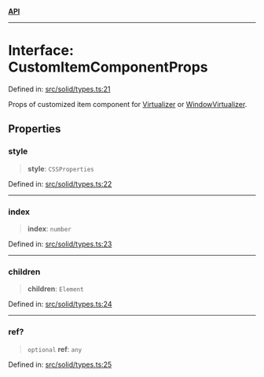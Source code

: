 [**API**](../../API.md)

***

# Interface: CustomItemComponentProps

Defined in: [src/solid/types.ts:21](https://github.com/inokawa/virtua/blob/268af5948545eee27d897af009097898db266a80/src/solid/types.ts#L21)

Props of customized item component for [Virtualizer](../functions/Virtualizer.md) or [WindowVirtualizer](../functions/WindowVirtualizer.md).

## Properties

### style

> **style**: `CSSProperties`

Defined in: [src/solid/types.ts:22](https://github.com/inokawa/virtua/blob/268af5948545eee27d897af009097898db266a80/src/solid/types.ts#L22)

***

### index

> **index**: `number`

Defined in: [src/solid/types.ts:23](https://github.com/inokawa/virtua/blob/268af5948545eee27d897af009097898db266a80/src/solid/types.ts#L23)

***

### children

> **children**: `Element`

Defined in: [src/solid/types.ts:24](https://github.com/inokawa/virtua/blob/268af5948545eee27d897af009097898db266a80/src/solid/types.ts#L24)

***

### ref?

> `optional` **ref**: `any`

Defined in: [src/solid/types.ts:25](https://github.com/inokawa/virtua/blob/268af5948545eee27d897af009097898db266a80/src/solid/types.ts#L25)
